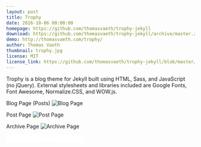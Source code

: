 ```yaml
---
layout: post
title: Trophy
date: 2016-10-06 00:00:00
homepage: https://github.com/thomasvaeth/trophy-jekyll
download: https://github.com/thomasvaeth/trophy-jekyll/archive/master.zip
demo: http://thomasvaeth.com/trophy/
author: Thomas Vaeth
thumbnail: trophy.jpg
license: MIT
license_link: https://github.com/thomasvaeth/trophy-jekyll/blob/master/LICENSE.txt
---
```


Trophy is a blog theme for Jekyll built using HTML, Sass, and JavaScript (no jQuery). External stylesheets and libraries included are Google Fonts, Font Awesome, Normalize.CSS, and WOW.js.

Blog Page (Posts)
![Blog Page](http://www.urbaninfluence.com/wp-content/uploads/2016/09/trophy-index.jpg "Desktop screenshot")

Post Page
![Post Page](http://www.urbaninfluence.com/wp-content/uploads/2016/09/trophy-post.jpg "Desktop screenshot")

Archive Page
![Archive Page](http://www.urbaninfluence.com/wp-content/uploads/2016/09/trophy-archive.jpg "Desktop screenshot")

<iframe
src="//ghbtns.com/github-btn.html?user=thomasvaeth&repo=trophy-jekyll&type=star&count=true&size=small"
allowtransparency="true" frameborder="0" scrolling="0" width="110px"
height="20px"></iframe>

<iframe
src="//ghbtns.com/github-btn.html?user=thomasvaeth&repo=trophy-jekyll&type=fork&count=true&size=small"
allowtransparency="true" frameborder="0" scrolling="0" width="95px"
height="20px"></iframe>
